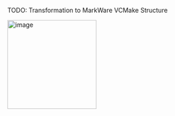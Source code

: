 TODO: Transformation to MarkWare VCMake Structure

<img width="201" alt="image" src="https://github.com/user-attachments/assets/c22776ba-f3ba-45e7-853e-49948aceb592" />

